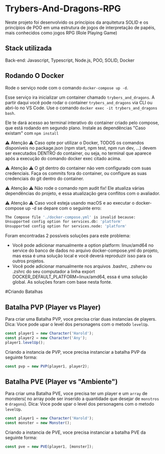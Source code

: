 # Trybers-And-Dragons-RPG
Neste projeto foi desenvolvido os princípios da arquitetura SOLID e os princípios de POO em uma estrutura de jogos de interpretação de papéis, mais conhecidos como jogos RPG (Role Playing Game)

## Stack utilizada
Back-end: Javascript, Typescript, Node.js, POO, SOLID, Docker

## Rodando O Docker
Rode o serviço node com o comando ```docker-compose up -d```.

Esse serviço ira inicializar um container chamado ```trybers_and_dragons```.
A partir daqui você pode rodar o container ```trybers_and_dragons``` via CLI ou abri-lo no VS Code.
Use o comando ```docker exec -it trybers_and_dragons bash```.

Ele te dará acesso ao terminal interativo do container criado pelo compose, que está rodando em segundo plano.
Instale as dependências "Caso existam" com ```npm install```

:warning: Atenção :warning: Caso opte por utilizar o Docker, TODOS os comandos disponíveis no package.json (npm start, npm test, npm run dev, ...) devem ser executados DENTRO do container, ou seja, no terminal que aparece após a execução do comando docker exec citado acima.

:warning: Atenção :warning: O git dentro do container não vem configurado com suas credenciais. Faça os commits fora do container, ou configure as suas credenciais do git dentro do container.

:warning: Atenção :warning: Não rode o comando npm audit fix! Ele atualiza várias dependências do projeto, e essa atualização gera conflitos com o avaliador.

:warning: Atenção :warning: Caso você esteja usando macOS e ao executar o docker-compose up -d se depare com o seguinte erro:

```bash
The Compose file './docker-compose.yml' is invalid because:
Unsupported config option for services.db: 'platform'
Unsupported config option for services.node: 'platform'
```
Foram encontradas 2 possíveis soluções para este problema:
* Você pode adicionar manualmente a option platform: linux/amd64 no service do banco de dados no arquivo docker-compose.yml do projeto, mas essa é uma solução local e você deverá reproduzir isso para os outros projetos.
* Você pode adicionar manualmente nos arquivos .bashrc, .zshenv ou .zshrc do seu computador a linha export DOCKER_DEFAULT_PLATFORM=linux/amd64, essa é uma solução global. As soluções foram com base nesta fonte.

#Criando Batalhas
## Batalha PVP (Player vs Player)
Para criar uma Batalha PVP, voce precisa criar duas instancias de players. Dica: Voce pode upar o level dos personagens com o metodo `levelUp`.

```javascript
const player1 = new Character('Harold');
const player2 = new Character('Any');
player1.levelUp();
```
Criando a instancia de PVP, voce precisa instanciar a batalha PVP da seguinte forma:
```javascript
const pvp = new PVP(player1, player2);
```
## Batalha PVE (Player vs "Ambiente")
Para criar uma Batalha PVE, voce precisa ter um player e um `array` de monsters( no array pode ser inserido a quantidade que desejar de `monstros` e `dragons`). Dica: Voce pode upar o level dos personagens com o metodo `levelUp`.

```javascript
const player1 = new Character('Harold');
const monster = new Monster();
```
Criando a instancia de PVE, voce precisa instanciar a batalha PVE da seguinte forma:
```javascript
const pve = new PVE(player1, [monster]);
```
